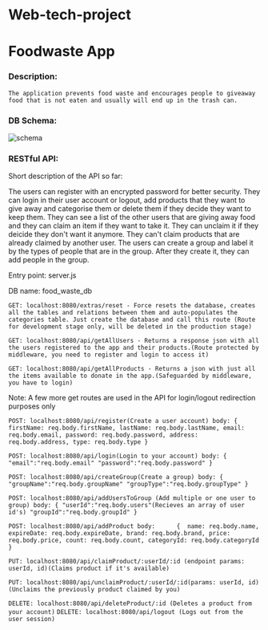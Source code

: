 # Web-tech-project
# Foodwaste App

### Description:
`` The application prevents food waste and encourages people to giveaway food that is not eaten and usually will end up in the trash can. ``

### DB Schema:
![schema](https://imagizer.imageshack.com/v2/1375x639q90/923/3OofmY.jpg)

### RESTful API:

Short description of the API so far: 

The users can register with an encrypted password for better security. They can login in their user account or logout, add products that they want to give away and categorise them or delete them if they decide they want to keep them. They can see a list of the other users that are giving away food and they can claim an item if they want to take it. They can unclaim it if they deicide they don't want it anymore. They can't claim products that are already claimed by another user.
The users can create a group and label it by the types of people that are in the group. After they create it, they can add people in the group.

Entry point: server.js

DB name: food_waste_db

``
GET: localhost:8080/extras/reset - Force resets the database, creates all the tables and relations between them and auto-populates the categories table. Just create the database and call this route (Route for development stage only, will be deleted in the production stage)
``

``
GET: localhost:8080/api/getAllUsers - Returns a response json with all the users registered to the app and their products.(Route protected by middleware, you need to register and login to access it)
``

``
GET: localhost:8080/api/getAllProducts - Returns a json with just all the items available to donate in the app.(Safeguarded by middleware, you have to login)
``

Note: A few more get routes are used in the API for login/logout redirection purposes only

``
POST: localhost:8080/api/register(Create a user account)
body: {
            firstName: req.body.firstName,
            lastName: req.body.lastName,
            email: req.body.email,
            password: req.body.password,
            address: req.body.address,
            type: req.body.type
        }
``

``
POST: localhost:8080/api/login(Login to your account)
body: {
         "email":"req.body.email"
         "password":"req.body.password"
      }
``

``
POST: localhost:8080/api/createGroup(Create a group)
body: {
         "groupName":"req.body.groupName"
         "groupType":"req.body.groupType"
       }
``

``
POST: localhost:8080/api/addUsersToGroup (Add multiple or one user to group)
body: {
         "userId":"req.body.users"(Recieves an array of user id's)
         "groupId":"req.body.groupId"
      }
``

``
POST: localhost:8080/api/addProduct
body:      { 
            name: req.body.name,
            expireDate: req.body.expireDate,
            brand: req.body.brand,
            price: req.body.price,
            count: req.body.count,
            categoryId: req.body.categoryId
            }
 ``
 
 ``
 PUT: localhost:8080/api/claimProduct/:userId/:id (endpoint params: userId, id)(Claims product if it's available)
 ``
 
 ``
 PUT: localhost:8080/api/unclaimProduct/:userId/:id(params: userId, id)(Unclaims the previously product claimed by you)
 ``
 
 ``
 DELETE: localhost:8080/api/deleteProduct/:id (Deletes a product from your account)
 ``
 ``
 DELETE: localhost:8080/api/logout (Logs out from the user session)
 ``
 
 
